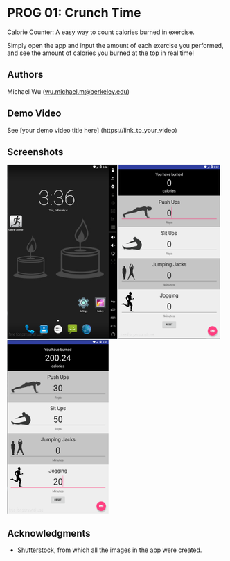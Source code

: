 # PROG 01: Crunch Time

Calorie Counter: A easy way to count calories burned in exercise.

Simply open the app and input the amount of each exercise you performed, and see the amount of calories you burned at the top in real time!

## Authors

Michael Wu ([wu.michael.m@berkeley.edu](mailto:wu.michael.m@berkeley.edu))

## Demo Video

See [your demo video title here] (https://link_to_your_video)

## Screenshots

<img src="screenshots/screen1.png" height="400" alt="Home screen"/>
<img src="screenshots/screen2.png" height="400" alt="Initial Screen"/>
<img src="screenshots/screen3.png" height="400" alt="User Input"/>


## Acknowledgments

* [Shutterstock](http://www.shutterstock.com/), from which all the images in the app were created.
